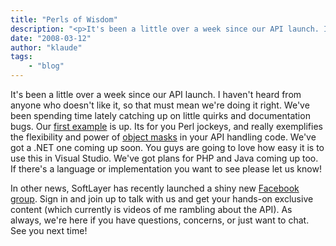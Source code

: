 ```yaml
---
title: "Perls of Wisdom"
description: "<p>It's been a little over a week since our API launch. I haven't heard from anyone who doesn't like it, so that must me"
date: "2008-03-12"
author: "klaude"
tags:
    - "blog"
---
```


<p>It's been a little over a week since our API launch. I haven't heard from anyone who doesn't like it, so that must mean we're doing it right. We've been spending time lately catching up on little quirks and documentation bugs. Our <a href="http://sldn.softlayer.com/wiki/index.php/Implementing_SOAP_in_Perl">first example</a> is up. Its for you Perl jockeys, and really exemplifies the flexibility and power of <a href="http://sldn.softlayer.com/wiki/index.php/Using_Object_Masks_in_the_SoftLayer_API">object masks</a> in your API handling code. We've got a .NET one coming up soon. You guys are going to love how easy it is to use this in Visual Studio. We've got plans for PHP and Java coming up too. If there's a language or implementation you want to see please let us know!</p>
<p> In other news, SoftLayer has recently launched a shiny new <a href="http://www.facebook.com/group.php?gid=6934851257">Facebook group</a>. Sign in and join up to talk with us and get your hands-on exclusive content (which currently is videos of me rambling about the API). As always, we're here if you have questions, concerns, or just want to chat. See you next time!</p>

